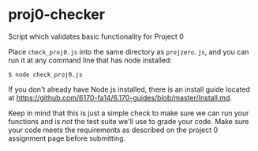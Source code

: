 proj0-checker
=============

Script which validates basic functionality for Project 0 

Place `check_proj0.js` into the same directory as `projzero.js`, and you can run it at any command line that has node installed:

`$ node check_proj0.js`

If you don't already have Node.js installed, there is an install guide located at https://github.com/6170-fa14/6.170-guides/blob/master/Install.md.

Keep in mind that this is just a simple check to make sure we can run your functions and is *not* the test suite we'll use to grade your code. Make sure your code meets the requirements as described on the project 0 assignment page before submitting. 
